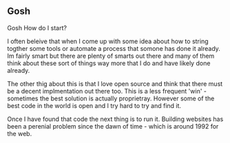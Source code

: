## Gosh

Gosh How do I start?

I often beleive that when I come up with some idea about how to string togther some tools or automate a process that somone has done it already. Im fairly smart but there are plenty of smarts out there and many of them think about these sort of things way more that I do and have likely done already.

The other thig about this is that I love open source and think that there must be a decent implmentation out there too. This is a less frequent 'win' - sometimes the best solution is actually proprietray. However some of the best code in the world is open and I try hard to try and find it.

Once I have found that code the next thing is to run it. Building websites has been a perenial problem since the dawn of time - which is around 1992 for the web.

